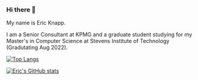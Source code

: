 ### Hi there 👋

My name is Eric Knapp. 

I am a Senior Consultant at KPMG and a graduate student studying for my Master's in Computer Science at Stevens Institute of Technology (Gradutating Aug 2022). 

[![Top Langs](https://github-readme-stats.vercel.app/api/top-langs/?username=Eric-Knapp&layout=compact)](https://github.com/Eric-Knapp/github-readme-stats)

[![Eric's GitHub stats](https://github-readme-stats.vercel.app/api?username=Eric-Knapp)](https://github.com/Eric-Knapp/github-readme-stats)
